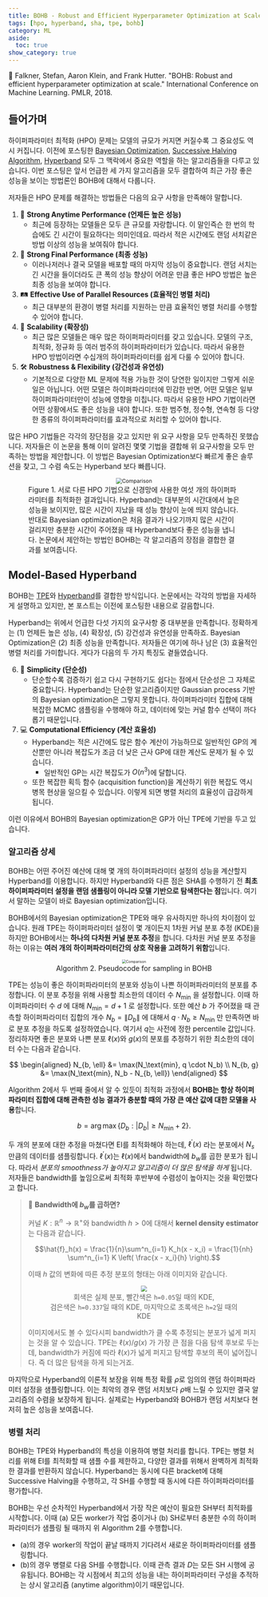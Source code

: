 ```yaml
---
title: BOHB - Robust and Efficient Hyperparameter Optimization at Scale
tags: [hpo, hyperband, sha, tpe, bohb]
category: ML
aside:
  toc: true
show_category: true
---
```


📄 Falkner, Stefan, Aaron Klein, and Frank Hutter. "BOHB: Robust and efficient hyperparameter optimization at scale." International Conference on Machine Learning. PMLR, 2018.

<!--more-->

## 들어가며

하이퍼파라미터 최적화 (HPO) 문제는 모델의 규모가 커지면 커질수록 그 중요성도 역시 커집니다. 이전에 포스팅한 [Bayesian Optimization](https://otzslayer.github.io/ml/2022/12/03/bayesian-optimization.html), [Successive Halving Algorithm](https://otzslayer.github.io/ml/2022/12/24/successive-halving-algorithm.html), [Hyperband](https://otzslayer.github.io/ml/2023/01/15/hyperband.html) 모두 그 맥락에서 중요한 역할을 하는 알고리즘들을 다루고 있습니다. 이번 포스팅은 앞서 언급한 세 가지 알고리즘을 모두 결합하여 최근 가장 좋은 성능을 보이는 방법론인 BOHB에 대해서 다룹니다.

저자들은 HPO 문제를 해결하는 방법들은 다음의 요구 사항을 만족해야 말합니다.

1.  💪 **Strong Anytime Performance (언제든 높은 성능)**
	- 최근에 등장하는 모델들은 모두 큰 규모를 자랑합니다. 이 말인즉슨 한 번의 학습에도 긴 시간이 필요하다는 의미인데요. 따라서 적은 시간에도 랜덤 서치같은 방법 이상의 성능을 보여줘야 합니다.
2.  🏁 **Strong Final Performance (최종 성능)**
	- 이러나저러나 결국 모델을 배포할 때의 마지막 성능이 중요합니다. 랜덤 서치는 긴 시간을 들이더라도 큰 폭의 성능 향상이 어려운 만큼 좋은 HPO 방법은 높은 최종 성능을 보여야 합니다.
3.  🛤️ **Effective Use of Parallel Resources (효율적인 병렬 처리)**
	- 최근 대부분의 환경이 병렬 처리를 지원하는 만큼 효율적인 병렬 처리를 수행할 수 있어야 합니다.
4.  🚜 **Scalability (확장성)**
	- 최근 많은 모델들은 매우 많은 하이퍼파라미터를 갖고 있습니다. 모델의 구조, 최적화, 정규화 등 여러 범주의 하이퍼파라미터가 있습니다. 따라서 유용한 HPO 방법이라면 수십개의 하이퍼파라미터를 쉽게 다룰 수 있어야 합니다.
5.  🛠️ **Robustness & Flexibility (강건성과 유연성)**
	- 기본적으로 다양한 ML 문제에 적용 가능한 것이 당연한 일이지만 그렇게 쉬운 일은 아닙니다. 어떤 모델은 하이퍼파라미터에 민감한 반면, 어떤 모델은 일부 하이퍼파라미터만이 성능에 영향을 미칩니다. 따라서 유용한 HPO 기법이라면 어떤 상황에서도 좋은 성능을 내야 합니다. 또한 범주형, 정수형, 연속형 등 다양한 종류의 하이퍼파라미터를 효과적으로 처리할 수 있어야 합니다.

많은 HPO 기법들은 각각의 장단점을 갖고 있지만 위 요구 사항을 모두 만족하진 못했습니다. 저자들은 이 논문을 통해 이미 알려진 몇몇 기법을 결합해 위 요구사항을 모두 만족하는 방법을 제안합니다. 이 방법은 Bayesian Optimization보다 빠르게 좋은 솔루션을 찾고, 그 수렴 속도는 Hyperband 보다 빠릅니다.

<center>
  <figure>
    <img src="https://i.ibb.co/b5sHN80/2023-01-10-00-07-10.png" alt="Comparison" style="zoom:75%;" loading="lazy" />
    <figcaption style="text-align: left; font-size: var(--font-smaller);">Figure 1. 서로 다른 HPO 기법으로 신경망에 사용한 여섯 개의 하이퍼파라미터를 최적화한 결과입니다. Hyperband는 대부분의 시간대에서 높은 성능을 보이지만, 많은 시간이 지났을 때 성능 향상이 눈에 띄지 않습니다. 반대로 Bayesian optimization은 처음 결과가 나오기까지 많은 시간이 걸리지만 충분한 시간이 주어졌을 때 Hyperband보다 좋은 성능을 냅니다.  논문에서 제안하는 방법인 BOHB는 각 알고리즘의 장점을 결합한 결과를 보여줍니다.</figcaption>
  </figure>
</center>

## Model-Based Hyperband

BOHB는 [TPE](https://otzslayer.github.io/ml/2022/12/03/bayesian-optimization.html#tree-structured-parzen-estimators-tpe)와 [Hyperband](https://otzslayer.github.io/ml/2023/01/15/hyperband.html)를 결합한 방식입니다. 논문에서는 각각의 방법을 자세하게 설명하고 있지만, 본 포스트는 이전에 포스팅한 내용으로 갈음합니다.

Hyperband는 위에서 언급한 다섯 가지의 요구사항 중 대부분을 만족합니다. 정확하게는 (1) 언제든 높은 성능, (4) 확장성, (5) 강건성과 유연성을 만족하죠. Bayesian Optimization은 (2) 최종 성능을 만족합니다. 저자들은 여기에 하나 남은 (3) 효율적인 병렬 처리를 가미합니다. 게다가 다음의 두 가지 특징도 곁들였습니다.

6. 🚅 **Simplicity (단순성)**
	- 단순할수록 검증하기 쉽고 다시 구현하기도 쉽다는 점에서 단순성은 그 자체로 중요합니다. Hyperband는 단순한 알고리즘이지만 Gaussian process 기반의 Bayesian optimization은 그렇지 못합니다. 하이퍼파라미터 집합에 대해 복잡한 MCMC 샘플링을 수행해야 하고, 데이터에 맞는 커널 함수 선택이 까다롭기 때문입니다.
7.  💻 **Computational Efficiency (계산 효율성)**
	-  Hyperband는 적은 시간에도 많은 함수 계산이 가능하므로 일반적인 GP의 계산뿐만 아니라 복잡도가 조금 더 낮은 근사 GP에 대한 계산도 문제가 될 수 있습니다.
		- 일반적인 GP는 시간 복잡도가 $O(n^3)$에 달합니다.
	- 또한 복잡한 획득 함수 (acquisition function)을 계산하기 위한 복잡도 역시 병목 현상을 일으킬 수 있습니다. 이렇게 되면 병렬 처리의 효율성이 급감하게 됩니다.

이런 이유에서 BOHB의 Bayesian optimization은 GP가 아닌 TPE에 기반을 두고 있습니다.

### 알고리즘 상세

BOHB는 어떤 주어진 예산에 대해 몇 개의 하이퍼파라미터 설정의 성능을 계산할지 Hyperband를 이용합니다. 하지만 Hyperband와 다른 점은 SHA를 수행하기 전 **최초 하이퍼파라미터 설정을 랜덤 샘플링이 아니라 모델 기반으로 탐색한다는 점**입니다. 여기서 말하는 모델이 바로 Bayesian optimization입니다. 

BOHB에서의 Bayesian optimization은 TPE와 매우 유사하지만 하나의 차이점이 있습니다. 원래 TPE는 하이퍼파라미터 설정이 몇 개이든지 1차원 커널 분포 추정 (KDE)을 하지만 BOHB에서는 **하나의 다차원 커널 분포 추정**을 합니다. 다차원 커널 분포 추정을 하는 이유는 **여러 개의 하이퍼파라미터간의 상호 작용을 고려하기 위함**입니다.

<center>
  <figure>
    <img src="https://i.ibb.co/FK05Pt9/2023-01-15-12-13-54.png" alt="Comparison" style="zoom:50%;" loading="lazy" />
    <figcaption style="text-align: center; font-size: var(--font-smaller);">Algorithm 2. Pseudocode for sampling in BOHB</figcaption>
  </figure>
</center>

TPE는 성능이 좋은 하이퍼파라미터의 분포와 성능이 나쁜 하이퍼파라미터의 분포를 추정합니다. 이 분포 추정을 위해 사용할 최소한의 데이터 수 $N_\text{min}$ 을 설정합니다. 이때 하이퍼파라미터 수 $d$ 에 대해 $N_\text{min} = d+1$ 로 설정합니다. 또한 예산 $b$ 가 주어졌을 때 관측할 하이퍼파라미터 집합의 개수  $N_b = \|D_b\|$ 에 대해서 $q \cdot N_b \geq N_\min$ 만 만족하면 바로 분포 추정을 하도록 설정하였습니다. 여기서 $q$는 사전에 정한 percentile 값입니다. 정리하자면 좋은 분포와 나쁜 분포 $\ell(x)$와 $g(x)$의 분포를 추정하기 위한 최소한의 데이터 수는 다음과 같습니다.

$$
\begin{aligned}
  N_{b, \ell} &= \max(N_\text{min}, q \cdot N_b) \\
  N_{b, g} &= \max(N_\text{min}, N_b - N_{b, \ell})
\end{aligned}
$$

Algorithm 2에서 두 번째 줄에서 알 수 있듯이 최적화 과정에서 **BOHB는 항상 하이퍼파라미터 집합에 대해 관측한 성능 결과가 충분할 때의 가장 큰 예산 값에 대한 모델을 사용**합니다. 

$$
b = \arg \max \{ D_b : |D_b| \geq N_\text{min} + 2 \}.
$$

두 개의 분포에 대한 추정을 마쳤다면 EI를 최적화해야 하는데, $\ell^\prime(x)$ 라는 분포에서 $N_s$ 만큼의 데이터를 샘플링합니다. $\ell^\prime(x)$는 $\ell(x)$에서 bandwidth에 $b_w$를 곱한 분포가 됩니다. 따라서 *분포의 smoothness가 높아지고 알고리즘이 더 많은 탐색을 하게* 됩니다. 저자들은 bandwidth를 높임으로써 최적화 후반부에 수렴성이 높아지는 것을 확인했다고 합니다.

> 🤔 **Bandwidth에 $b_w$를 곱하면?**
> 
> 커널 $K : \mathbb{R}^n \to \mathbb{R}^+$와 bandwidth $h > 0$에 대해서 **kernel density estimator**는 다음과 같습니다.
> 
> $$\hat{f}_h(x) = \frac{1}{n}\sum^n_{i=1} K_h(x - x_i) = \frac{1}{nh} \sum^n_{i=1} K \left( \frac{x - x_i}{h} \right).$$
> 
> 이때 $h$ 값의 변화에 따른 추정 분포의 형태는 아래 이미지와 같습니다.
> <center>  <figure>   <img src="https://upload.wikimedia.org/wikipedia/commons/thumb/e/e5/Comparison_of_1D_bandwidth_selectors.png/440px-Comparison_of_1D_bandwidth_selectors.png" style="zoom:75%;" loading="lazy" />  <figcaption style="text-align: center; font-size: var(--font-smaller);">회색은 실제 분포, 빨간색은 <code>h=0.05</code>일 때의 KDE, <br>검은색은 <code>h=0.337</code>일 때의 KDE, 마지막으로 초록색은 <code>h=2</code>일 때의 KDE</figcaption> </figure></center>
> 
> 이미지에서도 볼 수 있다시피 bandwidth가 클 수록 추정되는 분포가 넓게 퍼지는 것을 알 수 있습니다. TPE는 $\ell(x)/g(x)$ 가 가장 큰 점을 다음 탐색 후보로 두는데, bandwidth가 커짐에 따라 $\ell(x)$가 넓게 퍼지고 탐색할 후보의 폭이 넓어집니다. 즉 더 많은 탐색을 하게 되는거죠.

마지막으로 Hyperband의 이론적 보장을 위해 특정 확률 $\rho$로 임의의 랜덤 하이퍼파라미터 설정을 샘플링합니다. 이는 최악의 경우 랜덤 서치보다 $\rho$배 느릴 수 있지만 결국 알고리즘의 수렴을 보장하게 됩니다. 실제로는 Hyperband와 BOHB가 랜덤 서치보다 현저히 높은 성능을 보여줍니다.

### 병렬 처리

BOHB는 TPE와 Hyperband의 특성을 이용하여 병렬 처리를 합니다. TPE는 병렬 처리를 위해 EI를 최적화할 때 샘플 수를 제한하고, 다양한 결과를 위해서 완벽하게 최적화한 결과를 반환하지 않습니다. Hyperband는 동시에 다른 bracket에 대해 Successive Halving을 수행하고, 각 SH를 수행할 때 동시에 다른 하이퍼파라미터를 평가합니다.

BOHB는 우선 순차적인 Hyperband에서 가장 작은 예산이 필요한 SH부터 최적화를 시작합니다. 이때 (a) 모든 worker가 작업 중이거나 (b) SH로부터 충분한 수의 하이퍼파라미터가 샘플링 될 때까지 위 Algorithm 2를 수행합니다.
- (a)의 경우 worker의 작업이 끝날 때까지 기다려서 새로운 하이퍼파라미터를 샘플링합니다.
- (b)의 경우 병렬로 다음 SH를 수행합니다.
이때 관측 결과 $D$는 모든 SH 시행에 공유됩니다. BOHB는 각 시점에서 최고의 성능을 내는 하이퍼파라미터 구성을 추적하는 상시 알고리즘 (anytime algorithm)이기 때문입니다.